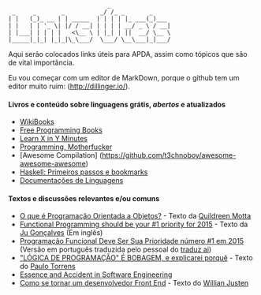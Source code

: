                                 _
     _     _       _          _/ /_ _       _     
    | |   (_)_ __ | | _____  | | | | |_ ___(_)___ 
    | |   | | '_ \| |/ / __| | | | | __/ _ \ / __|
    | |___| | | | |   <\__ \ | |_| | ||  __/ \__ \
    |_____|_|_| |_|_|\_\___/  \___/ \__\___|_|___/
                                                  
Aqui serão colocados links úteis para APDA, assim como tópicos que são de vital importância.

Eu vou começar com um editor de MarkDown, porque o github tem um editor muito ruim: (http://dillinger.io/).

#### Livros e conteúdo sobre linguagens grátis, *abertos* e atualizados

- [WikiBooks](http://en.wikibooks.org/wiki/Subject:Computer_programming)
- [Free Programming Books](https://github.com/vhf/free-programming-books/blob/master/free-programming-books.md)
- [Learn X in Y Minutes](http://learnxinyminutes.com/)
- [Programming, Motherfucker](http://programming-motherfucker.com/)
- [Awesome Compilation] (https://github.com/t3chnoboy/awesome-awesome-awesome)
- [Haskell: Primeiros passos e bookmarks](https://gist.github.com/pedropazello/ad01313e7e2a3eab9f46#haskell-primeiros-passos-e-bookmarks)
- [Documentações de Linguagens](https://gist.github.com/marcoonroad/8a79b0e18dabcdb718c8)

#### Textos e discussões relevantes e/ou comuns

- [O que é Programação Orientada a
  Objetos?](https://gist.github.com/robotlolita/11252065) - Texto da
  [Quildreen Motta](https://github.com/robotlolita)
- [Functional Programming should 
  be your #1 priority for 2015](https://medium.com/@jugoncalves/functional-programming-should-be-your-1-priority-for-2015-47dd4641d6b9) - Texto da [Ju Gonçalves](https://github.com/jugoncalves) (Em inglês)
- [Programação Funcional 
  Deve Ser Sua Prioridade número #1 em 2015](https://github.com/ericdouglas/traduz-ai/blob/master/javascript/009-programacao-funcional-prioridade-2015.md)
 (Versão em português traduzida pelo pessoal do [traduz ai](https://github.com/ericdouglas/traduz-ai))
- ["LÓGICA DE PROGRAMAÇÃO" É BOBAGEM, e explicarei porquê](https://www.facebook.com/groups/osadpa/permalink/488111991294333/) - Texto do [Paulo Torrens](https://github.com/takanuva)
- [Essence and Accident in Software Engineering](http://worrydream.com/refs/Brooks-NoSilverBullet.pdf)
- [Como se tornar um desenvolvedor Front End](http://willianjusten.com.br/como-se-tornar-um-desenvolvedor-front-end/) - Texto do [Willian Justen](https://github.com/willianjusten)
